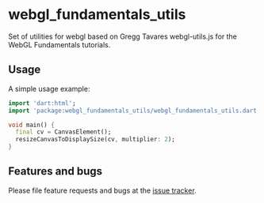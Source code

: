 # webgl_fundamentals_utils

Set of utilities for webgl based on Gregg Tavares webgl-utils.js for the WebGL Fundamentals tutorials.

## Usage

A simple usage example:

```dart
import 'dart:html';
import 'package:webgl_fundamentals_utils/webgl_fundamentals_utils.dart';

void main() {
  final cv = CanvasElement();
  resizeCanvasToDisplaySize(cv, multiplier: 2);
}
```

## Features and bugs

Please file feature requests and bugs at the [issue tracker][tracker].

[tracker]: https://github.com/ALMaclaine/dart_webgl_fundamentals_utils/issues
